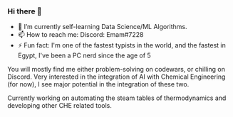 ### Hi there 👋

- 🌱 I’m currently self-learning Data Science/ML Algorithms.
- 📫 How to reach me: Discord: Emam#7228 
- ⚡ Fun fact: I'm one of the fastest typists in the world, and the fastest in Egypt, I've been a PC nerd since the age of 5
 
You will mostly find me either problem-solving on codewars, or chilling on Discord. Very interested in the integration of AI with Chemical Engineering (for now), I see major potential in the integration of these two.

Currently working on automating the steam tables of thermodynamics and developing other CHE related tools.
